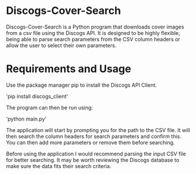 # Discogs-Cover-Search

Discogs-Cover-Search is a Python program that downloads cover images from a csv file using the Discogs API. It is designed to be highly flexible, being able to parse search parameters from the CSV column headers or allow the user to select their own parameters.

# Requirements and Usage

Use the package manager pip to install the Discogs API Client. 

'pip install discogs_client'

The program can then be run using:

'python main.py'

The application will start by prompting you for the path to the CSV file. It will then search the column headers for search parameters and confirm this. You can then add more parameters or remove them before searching. 

Before using the application I would recommend parsing the input CSV file for better searching. It may be worth reviewing the Discogs database to make sure the data fits their search criteria. 





